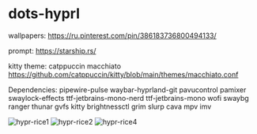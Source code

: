 # dots-hyprl

wallpapers:
https://ru.pinterest.com/pin/386183736800494133/

prompt:
https://starship.rs/

kitty theme: 
catppuccin macchiato
https://github.com/catppuccin/kitty/blob/main/themes/macchiato.conf

Dependencies:
pipewire-pulse waybar-hyprland-git pavucontrol pamixer swaylock-effects ttf-jetbrains-mono-nerd ttf-jetbrains-mono wofi swaybg ranger thunar gvfs kitty brightnessctl grim slurp cava mpv imv

![hypr-rice1](https://user-images.githubusercontent.com/131678603/235306752-bddb848a-36a9-491c-b044-1265830c8988.png)
![hypr-rice2](https://user-images.githubusercontent.com/131678603/235306772-45230391-1a44-4caa-9009-766d0725026d.png)
![hypr-rice4](https://user-images.githubusercontent.com/131678603/235306785-c2f24b65-631e-4faf-8430-5c06fc1f30c5.png)
